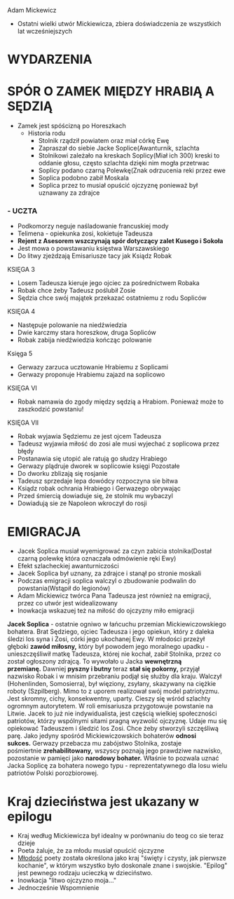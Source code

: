 Adam Mickewicz

- Ostatni wielki utwór Mickiewicza, zbiera doświadczenia ze wszystkich lat wcześniejszych


# WYDARZENIA

# SPÓR O ZAMEK MIĘDZY HRABIĄ  A SĘDZIĄ

- Zamek jest spóścizną po Horeszkach
	- Historia rodu
		- Stolnik rządził powiatem oraz miał córkę Ewę
		- Zapraszał do siebie Jacke Soplice(Awanturnik, szlachta
		- Stolnikowi zależało na kreskach Soplicy(Miał ich 300) kreski to oddanie głosu, często szlachta dzięki nim mogła przetrwac
		- Soplicy podano czarną Polewkę(Znak odrzucenia reki przez ewe
		- Soplica podobno zabił Moskala
		- Soplica przez to musiał opuścić ojczyznę ponieważ był uznawany za zdrajce
### - UCZTA
- Podkomorzy neguje naśladowanie francuskiej mody
- Telimena - opiekunka zosi, kokietuje Tadeusza
- **Rejent z Asesorem wszczynają spór dotyczący zalet Kusego i Sokoła**  
- Jest mowa o powstawaniu księstwa Warszawskiego
- Do litwy zjeżdzają Emisariusze tacy jak Ksiądz Robak

KSIĘGA 3
- Losem Tadeusza kieruje jego ojciec za pośrednictwem Robaka
- Robak chce żeby Tadeusz poślubił Zosie
- Sędzia chce swój majątek przekazać ostatniemu  z rodu Sopliców

KSIĘGA 4
- Następuje polowanie na niedźwiedzia
- Dwie karczmy stara horeszkow, druga Sopliców
- Robak zabija niedźwiedzia kończąc polowanie


Księga 5
- Gerwazy zarzuca ucztowanie Hrabiemu z Soplicami
- Gerwazy proponuje Hrabiemu zajazd na soplicowo

KSIĘGA VI

- Robak namawia do zgody między sędzią a Hrabiom. Ponieważ może to zaszkodzić powstaniu!

KSIĘGA VII

- Robak wyjawia Sędziemu ze jest ojcem Tadeusza
- Tadeusz wyjawia miłość do zosi ale musi wyjechać z soplicowa przez błędy
- Postanawia się utopić ale ratują go słudzy Hrabiego
- Gerwazy plądruje dworek w soplicowie
księgi Pozostałe
- Do dworku zblizają się rosjanie
- Tadeusz sprzedaje lepa dowódcy rozpoczyna sie bitwa
- Ksiądz robak ochrania Hrabiego i Gerwazego obrywając
- Przed śmiercią dowiaduje się, że stolnik mu wybaczyl
- Dowiadują sie ze Napoleon wkroczył do rosji


# EMIGRACJA
- Jacek Soplica musiał wyemigrować za czyn zabicia stolnika(Dostał czarną polewkę która oznaczała odmówienie ręki Ewy)
- Efekt szlacheckiej awanturniczości
- Jacek Soplica był uznany, za zdrajce i stanął po stronie moskali
- Podczas emigracji soplica walczyl o zbudowanie podwalin do powstania(Wstąpił do legionów)
- Adam Mickiewicz twórca Pana Tadeusza jest również na emigracji, przez co utwór jest widealizowany
- Inowkacja wskazuej też na miłość do ojczyzny miło emigracji



**Jacek Soplica** - ostatnie ogniwo w łańcuchu przemian Mickiewiczowskiego bohatera. Brat Sędziego, ojciec Tadeusza i jego opiekun, który z daleka śledzi los syna i Zosi, córki jego ukochanej Ewy. W młodości przeżył głęboki **zawód miłosny,** który był powodem jego moralnego upadku - unieszczęśliwił matkę Tadeusza, której nie kochał, zabił Stolnika, przez co został ogłoszony zdrajcą. To wywołało u Jacka **wewnętrzną przemianę.** Dawniej **pyszny i butny** teraz **stał się pokorny,** przyjął nazwisko Robak i w mnisim przebraniu podjął się służby dla kraju. Walczył (Hohenlinden, Somosierra), był więziony, zsyłany, skazywany na ciężkie roboty (Szpilberg). Mimo to z uporem realizował swój model patriotyzmu. Jest skromny, cichy, konsekwentny, uparty. Cieszy się wśród szlachty ogromnym autorytetem. W roli emisariusza przygotowuje powstanie na Litwie. Jacek to już nie indywidualista, jest częścią wielkiej społeczności patriotów, którzy wspólnymi sitami pragną wyzwolić ojczyznę. Udaje mu się opiekować Tadeuszem i śledzić los Zosi. Chce żeby stworzyli szczęśliwą parę. Jako jedyny spośród Mickiewiczowskich bohaterów **odnosi sukces.** Gerwazy przebacza mu zabójstwo Stolnika, zostaje pośmiertnie **zrehabilitowany,** wszyscy poznają jego prawdziwe nazwisko, pozostanie w pamięci jako **narodowy bohater.** Właśnie to pozwala uznać Jacka Soplicę za bohatera nowego typu - reprezentatywnego dla losu wielu patriotów Polski porozbiorowej.  
  
# Kraj dzieciństwa jest ukazany w epilogu
- Kraj według Mickiewicza był idealny w porównaniu do teog co sie teraz dzieje
- Poeta żaluje, że za młodu  musiał opuścić ojczyzne
- [Młodość](https://www.bryk.pl/slowniki/slownik-symboli-literackich/101630-mlodosc) poety została określona jako kraj "święty i czysty, jak pierwsze kochanie", w którym wszystko było doskonale znane i swojskie. "Epilog" jest pewnego rodzaju ucieczką w dzieciństwo.  
- Inowkacja "litwo ojczyzno moja..."
- Jednocześnie Wspomnienie
  
